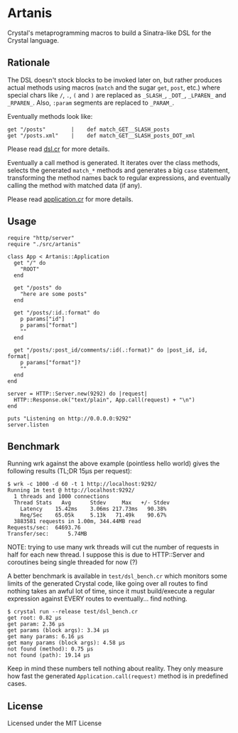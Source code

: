 # Artanis

Crystal's metaprogramming macros to build a Sinatra-like DSL for the Crystal
language.

## Rationale

The DSL doesn't stock blocks to be invoked later on, but rather produces actual
methods using macros (`match` and the sugar `get`, `post`, etc.) where special
chars like `/`, `.`, `(` and `)` are replaced as `_SLASH_`, `_DOT_`, `_LPAREN_`
and `_RPAREN_`. Also, `:param` segments are replaced to `_PARAM_`.

Eventually methods look like:

    get "/posts"        |    def match_GET__SLASH_posts
    get "/posts.xml"    |    def match_GET__SLASH_posts_DOT_xml

Please read [dsl.cr](https://github.com/ysbaddaden/artanis/tree/master/src/dsl.cr)
for more details.

Eventually a call method is generated. It iterates over the class methods,
selects the generated `match_*` methods and generates a big `case` statement,
transforming the method names back to regular expressions, and eventually
calling the method with matched data (if any).

Please read [application.cr](https://github.com/ysbaddaden/artanis/tree/master/src/application.cr)
for more details.

## Usage

```crystal
require "http/server"
require "./src/artanis"

class App < Artanis::Application
  get "/" do
    "ROOT"
  end

  get "/posts" do
    "here are some posts"
  end

  get "/posts/:id.:format" do
    p params["id"]
    p params["format"]
    ""
  end

  get "/posts/:post_id/comments/:id(.:format)" do |post_id, id, format|
    p params["format"]?
    ""
  end
end

server = HTTP::Server.new(9292) do |request|
  HTTP::Response.ok("text/plain", App.call(request) + "\n")
end

puts "Listening on http://0.0.0.0:9292"
server.listen
```

## Benchmark

Running wrk against the above example (pointless hello world) gives the following
results (TL;DR 15µs per request):

    $ wrk -c 1000 -d 60 -t 1 http://localhost:9292/
    Running 1m test @ http://localhost:9292/
      1 threads and 1000 connections
      Thread Stats   Avg      Stdev     Max   +/- Stdev
        Latency    15.42ms    3.06ms 217.73ms   90.38%
        Req/Sec    65.05k     5.13k   71.49k    90.67%
      3883581 requests in 1.00m, 344.44MB read
    Requests/sec:  64693.76
    Transfer/sec:      5.74MB

NOTE: trying to use many wrk threads will cut the number of requests in half for
each new thread. I suppose this is due to HTTP::Server and coroutines being
single threaded for now (?)

A better benchmark is available in `test/dsl_bench.cr` which monitors some
limits of the generated Crystal code, like going over all routes to find nothing
takes an awful lot of time, since it must build/execute a regular expression
against EVERY routes to eventually... find nothing.

    $ crystal run --release test/dsl_bench.cr
    get root: 0.82 µs
    get param: 2.36 µs
    get params (block args): 3.34 µs
    get many params: 6.16 µs
    get many params (block args): 4.58 µs
    not found (method): 0.75 µs
    not found (path): 19.14 µs

Keep in mind these numbers tell nothing about reality. They only measure how
fast the generated `Application.call(request)` method is in predefined cases.

## License

Licensed under the MIT License
